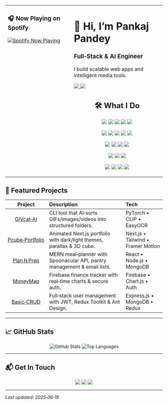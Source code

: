 <table align="center">
  <tr>
    <td valign="top" width="42%">
      <h3>🎧 Now Playing on Spotify</h3>
      <a href="https://spotify-github-profile.kittinanx.com/api/view.svg?uid=s085pzbngu4arsi4vuuxo36nt&redirect=true">
        <img src="https://spotify-github-profile.kittinanx.com/api/view.svg?uid=s085pzbngu4arsi4vuuxo36nt&cover_image=true&theme=default&show_offline=false&background_color=96b493&interchange=true&bar_color=65a85f&bar_color_cover=false" alt="Spotify Now Playing" />
      </a>
    </td>
    <td valign="top" width="58%">
      <h1>👋 Hi, I’m Pankaj Pandey</h1>
      <h3>Full‑Stack & AI Engineer</h3>
      <p>I build scalable web apps and intelligent media tools.</p>
      <p align="left">
        <a href="https://pcube-portfolio.netlify.app">
          <img src="https://img.shields.io/badge/Portfolio-🌐-65a85f?style=for-the-badge&logo=netlify&logoColor=white"/>
        </a>
        <a href="https://github.com/icyxonyx?tab=repositories">
          <img src="https://img.shields.io/badge/Repositories-📂-86d17b?style=for-the-badge&logo=github&logoColor=white"/>
        </a>
      </p>
      <h2 align="center">🛠️ What I Do</h2>
        <p align="center">
          <img src="https://img.shields.io/badge/Next.js-000000?style=for-the-badge&logo=nextdotjs&logoColor=white"/>
          <img src="https://img.shields.io/badge/React-20232A?style=for-the-badge&logo=react&logoColor=61DAFB"/>
          <img src="https://img.shields.io/badge/TailwindCSS-38B2AC?style=for-the-badge&logo=tailwind-css&logoColor=white"/>
          <img src="https://img.shields.io/badge/Framer_Motion-000000?style=for-the-badge&logo=framer&logoColor=white"/>
          <img src="https://img.shields.io/badge/Redux_Toolkit-593D88?style=for-the-badge&logo=redux&logoColor=white"/>
        </p>
        <p align="center">
          <img src="https://img.shields.io/badge/Node.js-339933?style=for-the-badge&logo=node.js&logoColor=white"/>
          <img src="https://img.shields.io/badge/Express.js-000000?style=for-the-badge&logo=express&logoColor=white"/>
          <img src="https://img.shields.io/badge/FastAPI-009688?style=for-the-badge&logo=fastapi&logoColor=white"/>
          <img src="https://img.shields.io/badge/MongoDB-47A248?style=for-the-badge&logo=mongodb&logoColor=white"/>
          <img src="https://img.shields.io/badge/Firebase-FFCA28?style=for-the-badge&logo=firebase&logoColor=black"/>
        </p>
        <p align="center">
          <img src="https://img.shields.io/badge/PyTorch-EE4C2C?style=for-the-badge&logo=pytorch&logoColor=white"/>
          <img src="https://img.shields.io/badge/OpenAI_CLIP-20232A?style=for-the-badge&logo=openai&logoColor=white"/>
          <img src="https://img.shields.io/badge/EasyOCR-0F172A?style=for-the-badge&logo=python&logoColor=white"/>
          <img src="https://img.shields.io/badge/MoviePy-1e1e1e?style=for-the-badge&logo=python&logoColor=white"/>
        </p>
        <p align="center">
          <img src="https://img.shields.io/badge/Nodemailer-00924F?style=for-the-badge&logo=gmail&logoColor=white"/>
          <img src="https://img.shields.io/badge/Spoonacular_API-8BC34A?style=for-the-badge&logo=spring&logoColor=white"/>
          <img src="https://img.shields.io/badge/Stripe-635bff?style=for-the-badge&logo=stripe&logoColor=white"/>
        </p>
        <p align="center">
          <img src="https://img.shields.io/badge/Docker-2496ED?style=for-the-badge&logo=docker&logoColor=white"/>
          <img src="https://img.shields.io/badge/AWS_ECS-232F3E?style=for-the-badge&logo=amazonaws&logoColor=FF9900"/>
          <img src="https://img.shields.io/badge/Vercel-000000?style=for-the-badge&logo=vercel&logoColor=white"/>
          <img src="https://img.shields.io/badge/Netlify-00C7B7?style=for-the-badge&logo=netlify&logoColor=white"/>
        </p>
    </td>
  </tr>
</table>


## 🚀 Featured Projects

| Project | Description | Tech |
|:---:|:---|:---|
| [GIVcat‑AI](https://github.com/icyxonyx/GIVcat-AI) | CLI tool that AI‑sorts GIFs/images/videos into structured folders. | PyTorch • CLIP • EasyOCR |
| [Pcube‑Portfolio](https://github.com/icyxonyx/Pcube-Portfolio) | Animated Next.js portfolio with dark/light themes, parallax & 3D cube. | Next.js • Tailwind • Framer Motion |
| [Plan N Prep](https://github.com/icyxonyx/Plan-N-Prep) | MERN meal‑planner with Spoonacular API, pantry management & email lists. | React • Node.js • MongoDB |
| [MoneyMap](https://github.com/icyxonyx/MoneyMap) | Firebase finance tracker with real‑time charts & secure auth. | Firebase • Chart.js • Auth |
| [Basic‑CRUD](https://github.com/icyxonyx/Basic-CRUD) | Full‑stack user management with JWT, Redux Toolkit & Ant Design. | Express.js • MongoDB • Redux |

---

## 📈 GitHub Stats

<div align="center">
  <img src="https://github-readme-stats.vercel.app/api?username=icyxonyx&theme=dark&show_icons=true&hide_border=true" alt="GitHub Stats" />
  <img src="https://github-readme-stats.vercel.app/api/top-langs/?username=icyxonyx&theme=dark&hide_border=true&layout=compact" alt="Top Languages" />
</div>

---

## 📬 Get In Touch

<p align="center">
  <a href="mailto:p2pp007@gmail.com"><img src="https://img.shields.io/badge/✉️-Email-86d17b?style=for-the-badge&logo=gmail&logoColor=white"/></a>
  <a href="https://www.linkedin.com/in/icyxonyx"><img src="https://img.shields.io/badge/🔗-LinkedIn-65a85f?style=for-the-badge&logo=linkedin&logoColor=white"/></a>
  <a href="https://pcube-portfolio.netlify.app/resume.pdf"><img src="https://img.shields.io/badge/📄-Resume-86d17b?style=for-the-badge&logo=adobeacrobatreader&logoColor=white"/></a>
</p>

---

_Last updated: 2025‑06‑18_
